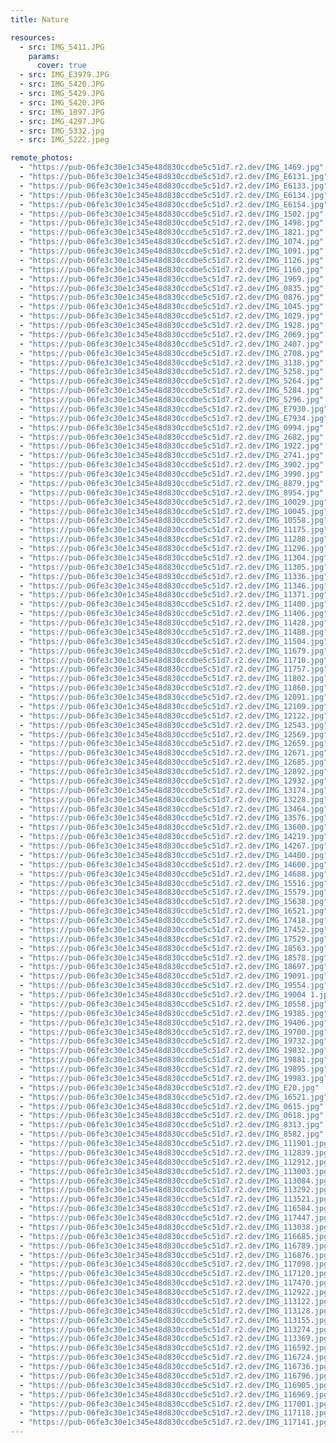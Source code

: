 ```yaml
---
title: Nature

resources:
  - src: IMG_5411.JPG
    params:
      cover: true
  - src: IMG_E3979.JPG
  - src: IMG_5420.JPG
  - src: IMG_5429.JPG
  - src: IMG_5420.JPG
  - src: IMG_1897.JPG
  - src: IMG_4297.JPG
  - src: IMG_5332.jpg
  - src: IMG_5222.jpeg

remote_photos:
  - "https://pub-06fe3c30e1c345e48d830ccdbe5c51d7.r2.dev/IMG_1469.jpg"
  - "https://pub-06fe3c30e1c345e48d830ccdbe5c51d7.r2.dev/IMG_E6131.jpg"
  - "https://pub-06fe3c30e1c345e48d830ccdbe5c51d7.r2.dev/IMG_E6133.jpg"
  - "https://pub-06fe3c30e1c345e48d830ccdbe5c51d7.r2.dev/IMG_E6134.jpg"
  - "https://pub-06fe3c30e1c345e48d830ccdbe5c51d7.r2.dev/IMG_E6154.jpg"
  - "https://pub-06fe3c30e1c345e48d830ccdbe5c51d7.r2.dev/IMG_1502.jpg"
  - "https://pub-06fe3c30e1c345e48d830ccdbe5c51d7.r2.dev/IMG_1498.jpg"
  - "https://pub-06fe3c30e1c345e48d830ccdbe5c51d7.r2.dev/IMG_1821.jpg"
  - "https://pub-06fe3c30e1c345e48d830ccdbe5c51d7.r2.dev/IMG_1074.jpg"
  - "https://pub-06fe3c30e1c345e48d830ccdbe5c51d7.r2.dev/IMG_1091.jpg"
  - "https://pub-06fe3c30e1c345e48d830ccdbe5c51d7.r2.dev/IMG_1126.jpg"
  - "https://pub-06fe3c30e1c345e48d830ccdbe5c51d7.r2.dev/IMG_1160.jpg"
  - "https://pub-06fe3c30e1c345e48d830ccdbe5c51d7.r2.dev/IMG_1969.jpg"
  - "https://pub-06fe3c30e1c345e48d830ccdbe5c51d7.r2.dev/IMG_0835.jpg"
  - "https://pub-06fe3c30e1c345e48d830ccdbe5c51d7.r2.dev/IMG_0876.jpg"
  - "https://pub-06fe3c30e1c345e48d830ccdbe5c51d7.r2.dev/IMG_1045.jpg"
  - "https://pub-06fe3c30e1c345e48d830ccdbe5c51d7.r2.dev/IMG_1029.jpg"
  - "https://pub-06fe3c30e1c345e48d830ccdbe5c51d7.r2.dev/IMG_1928.jpg"
  - "https://pub-06fe3c30e1c345e48d830ccdbe5c51d7.r2.dev/IMG_2069.jpg"
  - "https://pub-06fe3c30e1c345e48d830ccdbe5c51d7.r2.dev/IMG_2407.jpg"
  - "https://pub-06fe3c30e1c345e48d830ccdbe5c51d7.r2.dev/IMG_2708.jpg"
  - "https://pub-06fe3c30e1c345e48d830ccdbe5c51d7.r2.dev/IMG_3138.jpg"
  - "https://pub-06fe3c30e1c345e48d830ccdbe5c51d7.r2.dev/IMG_5258.jpg"
  - "https://pub-06fe3c30e1c345e48d830ccdbe5c51d7.r2.dev/IMG_5264.jpg"
  - "https://pub-06fe3c30e1c345e48d830ccdbe5c51d7.r2.dev/IMG_5284.jpg"
  - "https://pub-06fe3c30e1c345e48d830ccdbe5c51d7.r2.dev/IMG_5296.jpg"
  - "https://pub-06fe3c30e1c345e48d830ccdbe5c51d7.r2.dev/IMG_E7930.jpg"
  - "https://pub-06fe3c30e1c345e48d830ccdbe5c51d7.r2.dev/IMG_E7934.jpg"
  - "https://pub-06fe3c30e1c345e48d830ccdbe5c51d7.r2.dev/IMG_0994.jpg"
  - "https://pub-06fe3c30e1c345e48d830ccdbe5c51d7.r2.dev/IMG_2682.jpg"
  - "https://pub-06fe3c30e1c345e48d830ccdbe5c51d7.r2.dev/IMG_1922.jpg"
  - "https://pub-06fe3c30e1c345e48d830ccdbe5c51d7.r2.dev/IMG_2741.jpg"
  - "https://pub-06fe3c30e1c345e48d830ccdbe5c51d7.r2.dev/IMG_3902.jpg"
  - "https://pub-06fe3c30e1c345e48d830ccdbe5c51d7.r2.dev/IMG_3990.jpg"
  - "https://pub-06fe3c30e1c345e48d830ccdbe5c51d7.r2.dev/IMG_8879.jpg"
  - "https://pub-06fe3c30e1c345e48d830ccdbe5c51d7.r2.dev/IMG_8954.jpg"
  - "https://pub-06fe3c30e1c345e48d830ccdbe5c51d7.r2.dev/IMG_10029.jpg"
  - "https://pub-06fe3c30e1c345e48d830ccdbe5c51d7.r2.dev/IMG_10045.jpg"
  - "https://pub-06fe3c30e1c345e48d830ccdbe5c51d7.r2.dev/IMG_10558.jpg"
  - "https://pub-06fe3c30e1c345e48d830ccdbe5c51d7.r2.dev/IMG_11175.jpg"
  - "https://pub-06fe3c30e1c345e48d830ccdbe5c51d7.r2.dev/IMG_11288.jpg"
  - "https://pub-06fe3c30e1c345e48d830ccdbe5c51d7.r2.dev/IMG_11296.jpg"
  - "https://pub-06fe3c30e1c345e48d830ccdbe5c51d7.r2.dev/IMG_11304.jpg"
  - "https://pub-06fe3c30e1c345e48d830ccdbe5c51d7.r2.dev/IMG_11305.jpg"
  - "https://pub-06fe3c30e1c345e48d830ccdbe5c51d7.r2.dev/IMG_11336.jpg"
  - "https://pub-06fe3c30e1c345e48d830ccdbe5c51d7.r2.dev/IMG_11346.jpg"
  - "https://pub-06fe3c30e1c345e48d830ccdbe5c51d7.r2.dev/IMG_11371.jpg"
  - "https://pub-06fe3c30e1c345e48d830ccdbe5c51d7.r2.dev/IMG_11400.jpg"
  - "https://pub-06fe3c30e1c345e48d830ccdbe5c51d7.r2.dev/IMG_11406.jpg"
  - "https://pub-06fe3c30e1c345e48d830ccdbe5c51d7.r2.dev/IMG_11428.jpg"
  - "https://pub-06fe3c30e1c345e48d830ccdbe5c51d7.r2.dev/IMG_11488.jpg"
  - "https://pub-06fe3c30e1c345e48d830ccdbe5c51d7.r2.dev/IMG_11504.jpg"
  - "https://pub-06fe3c30e1c345e48d830ccdbe5c51d7.r2.dev/IMG_11679.jpg"
  - "https://pub-06fe3c30e1c345e48d830ccdbe5c51d7.r2.dev/IMG_11710.jpg"
  - "https://pub-06fe3c30e1c345e48d830ccdbe5c51d7.r2.dev/IMG_11757.jpg"
  - "https://pub-06fe3c30e1c345e48d830ccdbe5c51d7.r2.dev/IMG_11802.jpg"
  - "https://pub-06fe3c30e1c345e48d830ccdbe5c51d7.r2.dev/IMG_11860.jpg"
  - "https://pub-06fe3c30e1c345e48d830ccdbe5c51d7.r2.dev/IMG_12091.jpg"
  - "https://pub-06fe3c30e1c345e48d830ccdbe5c51d7.r2.dev/IMG_12109.jpg"
  - "https://pub-06fe3c30e1c345e48d830ccdbe5c51d7.r2.dev/IMG_12122.jpg"
  - "https://pub-06fe3c30e1c345e48d830ccdbe5c51d7.r2.dev/IMG_12543.jpg"
  - "https://pub-06fe3c30e1c345e48d830ccdbe5c51d7.r2.dev/IMG_12569.jpg"
  - "https://pub-06fe3c30e1c345e48d830ccdbe5c51d7.r2.dev/IMG_12659.jpg"
  - "https://pub-06fe3c30e1c345e48d830ccdbe5c51d7.r2.dev/IMG_12671.jpg"
  - "https://pub-06fe3c30e1c345e48d830ccdbe5c51d7.r2.dev/IMG_12685.jpg"
  - "https://pub-06fe3c30e1c345e48d830ccdbe5c51d7.r2.dev/IMG_12892.jpg"
  - "https://pub-06fe3c30e1c345e48d830ccdbe5c51d7.r2.dev/IMG_12932.jpg"
  - "https://pub-06fe3c30e1c345e48d830ccdbe5c51d7.r2.dev/IMG_13174.jpg"
  - "https://pub-06fe3c30e1c345e48d830ccdbe5c51d7.r2.dev/IMG_13228.jpg"
  - "https://pub-06fe3c30e1c345e48d830ccdbe5c51d7.r2.dev/IMG_13464.jpg"
  - "https://pub-06fe3c30e1c345e48d830ccdbe5c51d7.r2.dev/IMG_13576.jpg"
  - "https://pub-06fe3c30e1c345e48d830ccdbe5c51d7.r2.dev/IMG_13600.jpg"
  - "https://pub-06fe3c30e1c345e48d830ccdbe5c51d7.r2.dev/IMG_14219.jpg"
  - "https://pub-06fe3c30e1c345e48d830ccdbe5c51d7.r2.dev/IMG_14267.jpg"
  - "https://pub-06fe3c30e1c345e48d830ccdbe5c51d7.r2.dev/IMG_14400.jpg"
  - "https://pub-06fe3c30e1c345e48d830ccdbe5c51d7.r2.dev/IMG_14600.jpg"
  - "https://pub-06fe3c30e1c345e48d830ccdbe5c51d7.r2.dev/IMG_14688.jpg"
  - "https://pub-06fe3c30e1c345e48d830ccdbe5c51d7.r2.dev/IMG_15516.jpg"
  - "https://pub-06fe3c30e1c345e48d830ccdbe5c51d7.r2.dev/IMG_15579.jpg"
  - "https://pub-06fe3c30e1c345e48d830ccdbe5c51d7.r2.dev/IMG_15638.jpg"
  - "https://pub-06fe3c30e1c345e48d830ccdbe5c51d7.r2.dev/IMG_16521.jpg"
  - "https://pub-06fe3c30e1c345e48d830ccdbe5c51d7.r2.dev/IMG_17418.jpg"
  - "https://pub-06fe3c30e1c345e48d830ccdbe5c51d7.r2.dev/IMG_17452.jpg"
  - "https://pub-06fe3c30e1c345e48d830ccdbe5c51d7.r2.dev/IMG_17529.jpg"
  - "https://pub-06fe3c30e1c345e48d830ccdbe5c51d7.r2.dev/IMG_18563.jpg"
  - "https://pub-06fe3c30e1c345e48d830ccdbe5c51d7.r2.dev/IMG_18578.jpg"
  - "https://pub-06fe3c30e1c345e48d830ccdbe5c51d7.r2.dev/IMG_18697.jpg"
  - "https://pub-06fe3c30e1c345e48d830ccdbe5c51d7.r2.dev/IMG_19091.jpg"
  - "https://pub-06fe3c30e1c345e48d830ccdbe5c51d7.r2.dev/IMG_19554.jpg"
  - "https://pub-06fe3c30e1c345e48d830ccdbe5c51d7.r2.dev/IMG_19004 1.jpg"
  - "https://pub-06fe3c30e1c345e48d830ccdbe5c51d7.r2.dev/IMG_10558.jpg"
  - "https://pub-06fe3c30e1c345e48d830ccdbe5c51d7.r2.dev/IMG_19385.jpg"
  - "https://pub-06fe3c30e1c345e48d830ccdbe5c51d7.r2.dev/IMG_19406.jpg"
  - "https://pub-06fe3c30e1c345e48d830ccdbe5c51d7.r2.dev/IMG_19700.jpg"
  - "https://pub-06fe3c30e1c345e48d830ccdbe5c51d7.r2.dev/IMG_19732.jpg"
  - "https://pub-06fe3c30e1c345e48d830ccdbe5c51d7.r2.dev/IMG_19832.jpg"
  - "https://pub-06fe3c30e1c345e48d830ccdbe5c51d7.r2.dev/IMG_19881.jpg"
  - "https://pub-06fe3c30e1c345e48d830ccdbe5c51d7.r2.dev/IMG_19895.jpg"
  - "https://pub-06fe3c30e1c345e48d830ccdbe5c51d7.r2.dev/IMG_19983.jpg"
  - "https://pub-06fe3c30e1c345e48d830ccdbe5c51d7.r2.dev/IMG_E20.jpg"
  - "https://pub-06fe3c30e1c345e48d830ccdbe5c51d7.r2.dev/IMG_16521.jpg"
  - "https://pub-06fe3c30e1c345e48d830ccdbe5c51d7.r2.dev/IMG_0615.jpg"
  - "https://pub-06fe3c30e1c345e48d830ccdbe5c51d7.r2.dev/IMG_0618.jpg"
  - "https://pub-06fe3c30e1c345e48d830ccdbe5c51d7.r2.dev/IMG_8313.jpg"
  - "https://pub-06fe3c30e1c345e48d830ccdbe5c51d7.r2.dev/IMG_8582.jpg"
  - "https://pub-06fe3c30e1c345e48d830ccdbe5c51d7.r2.dev/IMG_111901.jpg"
  - "https://pub-06fe3c30e1c345e48d830ccdbe5c51d7.r2.dev/IMG_112839.jpg"
  - "https://pub-06fe3c30e1c345e48d830ccdbe5c51d7.r2.dev/IMG_112912.jpg"
  - "https://pub-06fe3c30e1c345e48d830ccdbe5c51d7.r2.dev/IMG_113003.jpg"
  - "https://pub-06fe3c30e1c345e48d830ccdbe5c51d7.r2.dev/IMG_113084.jpg"
  - "https://pub-06fe3c30e1c345e48d830ccdbe5c51d7.r2.dev/IMG_113292.jpg"
  - "https://pub-06fe3c30e1c345e48d830ccdbe5c51d7.r2.dev/IMG_113521.jpg"
  - "https://pub-06fe3c30e1c345e48d830ccdbe5c51d7.r2.dev/IMG_116584.jpg"
  - "https://pub-06fe3c30e1c345e48d830ccdbe5c51d7.r2.dev/IMG_117447.jpg"
  - "https://pub-06fe3c30e1c345e48d830ccdbe5c51d7.r2.dev/IMG_113038.jpg"
  - "https://pub-06fe3c30e1c345e48d830ccdbe5c51d7.r2.dev/IMG_116685.jpg"
  - "https://pub-06fe3c30e1c345e48d830ccdbe5c51d7.r2.dev/IMG_116789.jpg"
  - "https://pub-06fe3c30e1c345e48d830ccdbe5c51d7.r2.dev/IMG_116876.jpg"
  - "https://pub-06fe3c30e1c345e48d830ccdbe5c51d7.r2.dev/IMG_117098.jpg"
  - "https://pub-06fe3c30e1c345e48d830ccdbe5c51d7.r2.dev/IMG_117120.jpg"
  - "https://pub-06fe3c30e1c345e48d830ccdbe5c51d7.r2.dev/IMG_117470.jpg"
  - "https://pub-06fe3c30e1c345e48d830ccdbe5c51d7.r2.dev/IMG_112922.jpg"
  - "https://pub-06fe3c30e1c345e48d830ccdbe5c51d7.r2.dev/IMG_113122.jpg"
  - "https://pub-06fe3c30e1c345e48d830ccdbe5c51d7.r2.dev/IMG_113128.jpg"
  - "https://pub-06fe3c30e1c345e48d830ccdbe5c51d7.r2.dev/IMG_113155.jpg"
  - "https://pub-06fe3c30e1c345e48d830ccdbe5c51d7.r2.dev/IMG_113274.jpg"
  - "https://pub-06fe3c30e1c345e48d830ccdbe5c51d7.r2.dev/IMG_113369.jpg"
  - "https://pub-06fe3c30e1c345e48d830ccdbe5c51d7.r2.dev/IMG_116592.jpg"
  - "https://pub-06fe3c30e1c345e48d830ccdbe5c51d7.r2.dev/IMG_116724.jpg"
  - "https://pub-06fe3c30e1c345e48d830ccdbe5c51d7.r2.dev/IMG_116736.jpg"
  - "https://pub-06fe3c30e1c345e48d830ccdbe5c51d7.r2.dev/IMG_116796.jpg"
  - "https://pub-06fe3c30e1c345e48d830ccdbe5c51d7.r2.dev/IMG_116905.jpg"
  - "https://pub-06fe3c30e1c345e48d830ccdbe5c51d7.r2.dev/IMG_116969.jpg"
  - "https://pub-06fe3c30e1c345e48d830ccdbe5c51d7.r2.dev/IMG_117001.jpg"
  - "https://pub-06fe3c30e1c345e48d830ccdbe5c51d7.r2.dev/IMG_117118.jpg"
  - "https://pub-06fe3c30e1c345e48d830ccdbe5c51d7.r2.dev/IMG_117141.jpg"
---
```

